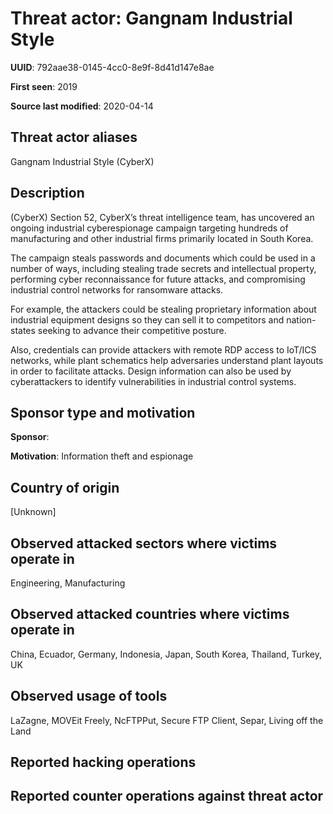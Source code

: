 # Threat actor: Gangnam Industrial Style

**UUID**: 792aae38-0145-4cc0-8e9f-8d41d147e8ae

**First seen**: 2019

**Source last modified**: 2020-04-14

## Threat actor aliases

Gangnam Industrial Style (CyberX)

## Description

(CyberX) Section 52, CyberX’s threat intelligence team, has uncovered an ongoing industrial cyberespionage campaign targeting hundreds of manufacturing and other industrial firms primarily located in South Korea.

The campaign steals passwords and documents which could be used in a number of ways, including stealing trade secrets and intellectual property, performing cyber reconnaissance for future attacks, and compromising industrial control networks for ransomware attacks.

For example, the attackers could be stealing proprietary information about industrial equipment designs so they can sell it to competitors and nation-states seeking to advance their competitive posture.

Also, credentials can provide attackers with remote RDP access to IoT/ICS networks, while plant schematics help adversaries understand plant layouts in order to facilitate attacks. Design information can also be used by cyberattackers to identify vulnerabilities in industrial control systems.

## Sponsor type and motivation

**Sponsor**: 

**Motivation**: Information theft and espionage


## Country of origin

[Unknown]

## Observed attacked sectors where victims operate in

Engineering, Manufacturing

## Observed attacked countries where victims operate in

China, Ecuador, Germany, Indonesia, Japan, South Korea, Thailand, Turkey, UK

## Observed usage of tools

LaZagne, MOVEit Freely, NcFTPPut, Secure FTP Client, Separ, Living off the Land

## Reported hacking operations



## Reported counter operations against threat actor





